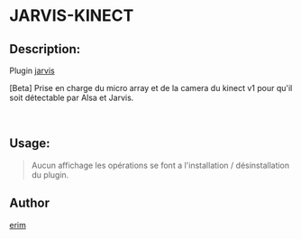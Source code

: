 ﻿JARVIS-KINECT
===============

 Description:
-------------

Plugin [jarvis](https://github.com/alexylem/jarvis)

[Beta] Prise en charge du micro array et de la camera du kinect v1 pour qu'il soit détectable par Alsa et Jarvis.
 

 

Usage:
------

>   Aucun affichage les opérations se font a l'installation / désinstallation du plugin. 

Author
------

[erim](http://github.com/Erim32/)
